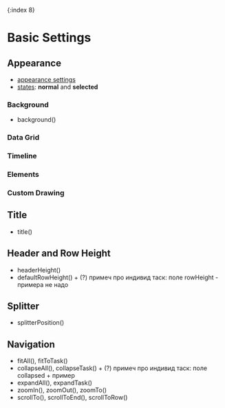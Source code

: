 {:index 8}
# Basic Settings

## Appearance

* [appearance settings](../Appearance_Settings)
* [states](../Common_Settings/Interactivity/States): **normal** and **selected**

### Background

* background()

### Data Grid
### Timeline
### Elements
### Custom Drawing

## Title

* title()

## Header and Row Height

* headerHeight()
* defaultRowHeight() + (?) примеч про индивид таск: поле rowHeight - примера не надо

## Splitter

* splitterPosition()

## Navigation

* fitAll(), fitToTask()
* collapseAll(), collapseTask() + (?) примеч про индивид таск: поле collapsed + пример
* expandAll(), expandTask()
* zoomIn(), zoomOut(), zoomTo()
* scrollTo(), scrollToEnd(), scrollToRow()